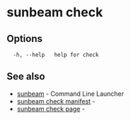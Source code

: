 # sunbeam check



## Options

```
  -h, --help   help for check
```

## See also

* [sunbeam](./sunbeam.md)	 - Command Line Launcher
* [sunbeam check manifest](./sunbeam_check_manifest.md)	 - 
* [sunbeam check page](./sunbeam_check_page.md)	 - 


